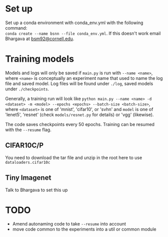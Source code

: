 # Set up
Set up a conda environment with conda_env.yml with the following command:  
`conda create --name bsnn --file conda_env.yml`. If this doesn't work email
Bhargava at bsm92@cornell.edu.

# Training models
Models and logs will only be saved if `main.py` is run with `--name <name>`,
where `<name>` is conceptually an experiment name that used to name the log
file and saved model. Log files will be found under `./log`, saved models under
`./checkpoints`. 

Generally, a training run will look like `python main.py --name <name> -d
<dataset> -m <model> --epochs <epochs> --batch-size <batch-size>`, where
`<dataset>` is one of 'mnist', 'cifar10', or 'svhn' and `model` is one of
'lenet5', 'resnet<num>' (check `models/resnet.py` for details) or 'vgg<num>'
(likewise). 

The code saves checkpoints every 50 epochs. Training can be resumed with the
`--resume` flag. 

## CIFAR10C/P
You need to download the tar file and unzip in the root here to use
`dataloaders.cifar10c`

## Tiny Imagenet
Talk to Bhargava to set this up

# TODO
* Amend autonaming code to take `--resume` into account
* move code common to the experiments into a util or common module
